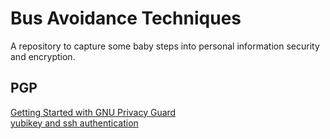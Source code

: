 # Bus Avoidance Techniques
A repository to capture some baby steps into personal information security and
encryption.

## PGP

[Getting Started with GNU Privacy Guard](https://spin.atomicobject.com/2013/09/25/gpg-gnu-privacy-guard/)  
[yubikey and ssh authentication](http://www.isi.edu/~calvin/yubikeyssh.htm)
